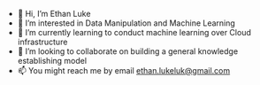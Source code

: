 - 👋 Hi, I’m Ethan Luke
- 👀 I’m interested in Data Manipulation and Machine Learning
- 🌱 I’m currently learning to conduct machine learning over Cloud infrastructure
- 💞️ I’m looking to collaborate on building a general knowledge establishing model
- 📫 You might reach me by email ethan.lukeluk@gmail.com

<!---
ethan-luke/ethan-luke is a ✨ special ✨ repository because its `README.md` (this file) appears on your GitHub profile.
You can click the Preview link to take a look at your changes.
--->
